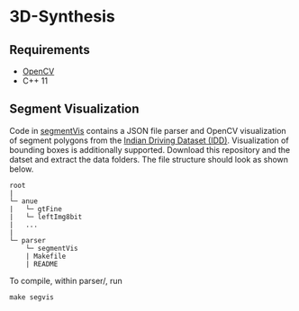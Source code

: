 # 3D-Synthesis
## Requirements
- [OpenCV](https://www.learnopencv.com/install-opencv3-on-ubuntu/)
- C++ 11

## Segment Visualization
Code in [segmentVis](segmentVis) contains a JSON file parser and OpenCV visualization of segment polygons from the [Indian Driving Dataset (IDD)](https://idd.insaan.iiit.ac.in/). Visualization of bounding boxes is additionally supported. Download this repository and the datset and extract the data folders. The file structure should look as shown below.

```
root
|
└─ anue
|   └─ gtFine
|   └─ leftImg8bit
|   ...
|
└─ parser
    └─ segmentVis
    | Makefile
    | README
```
 To compile, within parser/, run
```
make segvis
```
